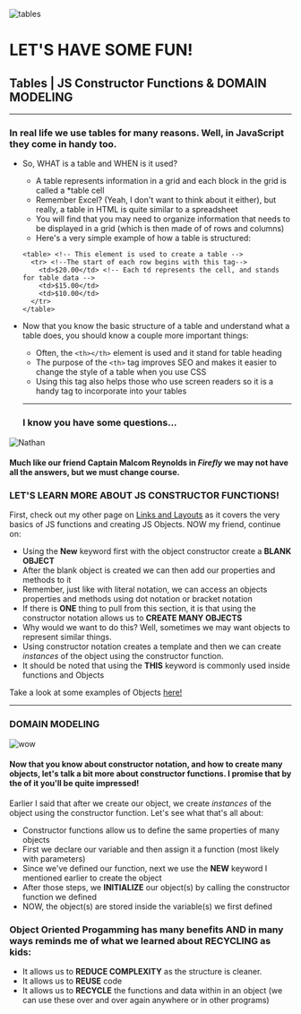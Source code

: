![tables](https://media.giphy.com/media/vXCnjyyQTzAFG/giphy.gif)
# LET'S HAVE SOME FUN! 
## Tables | JS Constructor Functions & DOMAIN MODELING
-------------------------

### In real life we use tables for many reasons. Well, in JavaScript they come in handy too. 
* So, WHAT is a table and WHEN is it used?
  * A table represents information in a grid and each block in the grid is called a *table cell
  * Remember Excel? (Yeah, I don't want to think about it either), but really, a table in HTML is quite similar to a spreadsheet
  * You will find that you may need to organize information that needs to be displayed in a grid (which is then made of of rows and columns)
  * Here's a very simple example of how a table is structured:

  ```
  <table> <!-- This element is used to create a table -->
    <tr> <!--The start of each row begins with this tag-->
      <td>$20.00</td> <!-- Each td represents the cell, and stands for table data -->
      <td>$15.00</td>
      <td>$10.00</td>
    </tr>
  </table>
  ```
* Now that you know the basic structure of a table and understand what a table does, you should know a couple more important things:
  * Often, the `<th></th>` element is used and it stand for table heading 
  * The purpose of the `<th>` tag improves SEO and makes it easier to change the style of a table when you use CSS
  * Using this tag also helps those who use screen readers so it is a handy tag to incorporate into your tables 

  --------------------
  ### I know you have some questions...
 ![Nathan](https://media.giphy.com/media/UvwI1X7XkbXq0/giphy.gif)
 #### Much like our friend Captain Malcom Reynolds in *Firefly* we may not have all the answers, but we must change course. 
 ### LET'S LEARN MORE ABOUT JS CONSTRUCTOR FUNCTIONS!

 First, check out my other page on [Links and Layouts](https://rivad2.github.io/reading-notes/201/class-04.html) as it covers the very basics of JS functions and creating JS Objects. NOW my friend, continue on:

 * Using the **New** keyword first with the object constructor create a **BLANK  OBJECT**
 * After the blank object is created we can then add our properties and methods to it
 * Remember, just like with literal notation, we can access an objects properties and methods using dot notation or bracket notation
 * If there is **ONE** thing to pull from this section, it is that using the constructor notation allows us to **CREATE MANY OBJECTS**
 * Why would we want to do this? Well, sometimes we may want objects to represent similar things. 
 * Using constructor notation creates a template and then we can create *instances* of the object using the constructor function. 
 * It should be noted that using the **THIS** keyword is commonly used inside functions and Objects

 Take a look at some examples of Objects [here!](https://developer.mozilla.org/en-US/docs/Web/JavaScript/Guide/Working_with_Objects)

---------------------------------
 ### DOMAIN MODELING 
 ![wow](https://media.giphy.com/media/Wyt6sLEjKjaFjzybth/giphy.gif)
 #### Now that you know about constructor notation, and how to create many objects, let's talk a bit more about constructor functions. I promise that by the of it you'll be quite impressed!

 Earlier I said that after we create our object, we create *instances* of the object using the constructor function. Let's see what that's all about:

 * Constructor functions allow us to define the same  properties of many objects
 * First we declare our variable and then assign it a function (most likely with parameters)
 * Since we've defined our function, next we use the **NEW** keyword I mentioned earlier to create the object
 * After those steps, we **INITIALIZE** our object(s) by calling the constructor function we defined
 * NOW, the object(s) are stored inside the variable(s) we first defined

 ### Object Oriented Progamming has many benefits AND in many ways reminds me of what we learned about RECYCLING as kids:

 * It allows us to **REDUCE COMPLEXITY** as the structure is cleaner. 
 * It allows us to **REUSE** code 
 * It allows us to **RECYCLE** the functions and data within in an object (we can use these over and over again anywhere or in other programs)



 


  